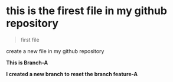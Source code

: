 # this is the firest file in my github repository

> first file

create a new file in my github repository

**This is Branch-A**

**I created a new branch to reset the branch feature-A**
